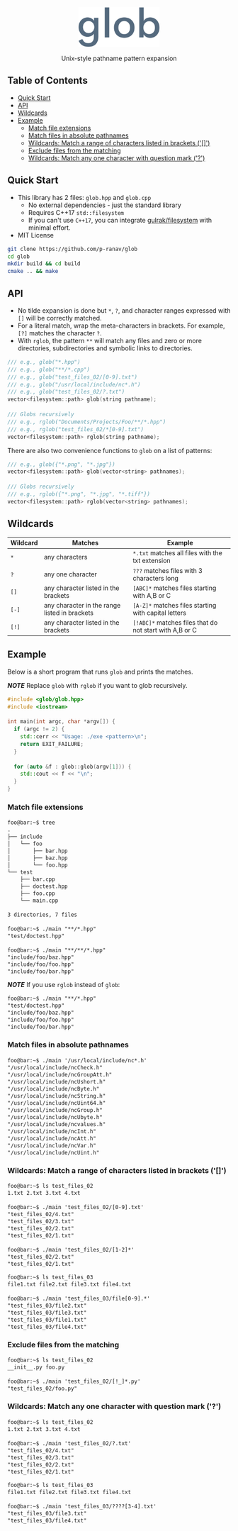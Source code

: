 <p align="center">
  <img height="90" src="img/logo.png"/>  
</p>

<p align="center">
  Unix-style pathname pattern expansion
</p>

## Table of Contents

- [Quick Start](#quick-start)
- [API](#api)
- [Wildcards](#wildcards)
- [Example](#example)
  * [Match file extensions](#match-file-extensions)
  * [Match files in absolute pathnames](#match-files-in-absolute-pathnames)
  * [Wildcards: Match a range of characters listed in brackets ('[]')](#wildcards-match-a-range-of-characters-listed-in-brackets-)
  * [Exclude files from the matching](#exclude-files-from-the-matching)
  * [Wildcards: Match any one character with question mark ('?')](#wildcards-match-any-one-character-with-question-mark-)

## Quick Start

* This library has 2 files: `glob.hpp` and `glob.cpp`
  - No external dependencies - just the standard library
  - Requires C++17 `std::filesystem`
  - If you can't use `C++17`, you can integrate [gulrak/filesystem](https://github.com/gulrak/filesystem) with minimal effort.
* MIT License

```bash
git clone https://github.com/p-ranav/glob
cd glob
mkdir build && cd build
cmake .. && make
```

## API

* No tilde expansion is done but `*`, `?`, and character ranges expressed with `[]` will be correctly matched.
* For a literal match, wrap the meta-characters in brackets. For example, `[?]` matches the character `?`.
* With `rglob`, the pattern `**` will match any files and zero or more directories, subdirectories and symbolic links to directories.

```cpp
/// e.g., glob("*.hpp")
/// e.g., glob("**/*.cpp")
/// e.g., glob("test_files_02/[0-9].txt")
/// e.g., glob("/usr/local/include/nc*.h")
/// e.g., glob("test_files_02/?.txt")
vector<filesystem::path> glob(string pathname);

/// Globs recursively
/// e.g., rglob("Documents/Projects/Foo/**/*.hpp")
/// e.g., rglob("test_files_02/*[0-9].txt")
vector<filesystem::path> rglob(string pathname);
```

There are also two convenience functions to `glob` on a list of patterns:

```cpp
/// e.g., glob({"*.png", "*.jpg"})
vector<filesystem::path> glob(vector<string> pathnames);

/// Globs recursively
/// e.g., rglob({"*.png", "*.jpg", "*.tiff"})
vector<filesystem::path> rglob(vector<string> pathnames);
```

## Wildcards

| Wildcard | Matches | Example
|--- |--- |--- |
| `*` | any characters | `*.txt` matches all files with the txt extension |
| `?` | any one character | `???` matches files with 3 characters long |
| `[]` | any character listed in the brackets | `[ABC]*` matches files starting with A,B or C | 
| `[-]` | any character in the range listed in brackets | `[A-Z]*` matches files starting with capital letters |
| `[!]` | any character listed in the brackets | `[!ABC]*` matches files that do not start with A,B or C |

## Example

Below is a short program that runs `glob` and prints the matches.

***NOTE*** Replace `glob` with `rglob` if you want to glob recursively.

```cpp
#include <glob/glob.hpp>
#include <iostream>

int main(int argc, char *argv[]) {
  if (argc != 2) {
    std::cerr << "Usage: ./exe <pattern>\n";
    return EXIT_FAILURE;
  }

  for (auto &f : glob::glob(argv[1])) {
    std::cout << f << "\n";
  }
}
```

### Match file extensions

```console
foo@bar:~$ tree
.
├── include
│   └── foo
│       ├── bar.hpp
│       ├── baz.hpp
│       └── foo.hpp
└── test
    ├── bar.cpp
    ├── doctest.hpp
    ├── foo.cpp
    └── main.cpp

3 directories, 7 files

foo@bar:~$ ./main "**/*.hpp"
"test/doctest.hpp"

foo@bar:~$ ./main "**/**/*.hpp"
"include/foo/baz.hpp"
"include/foo/foo.hpp"
"include/foo/bar.hpp"
```

***NOTE*** If you use `rglob` instead of `glob`:

```console
foo@bar:~$ ./main "**/*.hpp"
"test/doctest.hpp"
"include/foo/baz.hpp"
"include/foo/foo.hpp"
"include/foo/bar.hpp"
```

### Match files in absolute pathnames

```console
foo@bar:~$ ./main '/usr/local/include/nc*.h'
"/usr/local/include/ncCheck.h"
"/usr/local/include/ncGroupAtt.h"
"/usr/local/include/ncUshort.h"
"/usr/local/include/ncByte.h"
"/usr/local/include/ncString.h"
"/usr/local/include/ncUint64.h"
"/usr/local/include/ncGroup.h"
"/usr/local/include/ncUbyte.h"
"/usr/local/include/ncvalues.h"
"/usr/local/include/ncInt.h"
"/usr/local/include/ncAtt.h"
"/usr/local/include/ncVar.h"
"/usr/local/include/ncUint.h"
```

### Wildcards: Match a range of characters listed in brackets ('[]')

```console
foo@bar:~$ ls test_files_02
1.txt 2.txt 3.txt 4.txt

foo@bar:~$ ./main 'test_files_02/[0-9].txt'
"test_files_02/4.txt"
"test_files_02/3.txt"
"test_files_02/2.txt"
"test_files_02/1.txt"

foo@bar:~$ ./main 'test_files_02/[1-2]*'
"test_files_02/2.txt"
"test_files_02/1.txt"
```

```console
foo@bar:~$ ls test_files_03
file1.txt file2.txt file3.txt file4.txt

foo@bar:~$ ./main 'test_files_03/file[0-9].*'
"test_files_03/file2.txt"
"test_files_03/file3.txt"
"test_files_03/file1.txt"
"test_files_03/file4.txt"
```

### Exclude files from the matching

```console
foo@bar:~$ ls test_files_02
__init__.py foo.py

foo@bar:~$ ./main 'test_files_02/[!_]*.py'
"test_files_02/foo.py"
```

### Wildcards: Match any one character with question mark ('?')

```console
foo@bar:~$ ls test_files_02
1.txt 2.txt 3.txt 4.txt

foo@bar:~$ ./main 'test_files_02/?.txt'
"test_files_02/4.txt"
"test_files_02/3.txt"
"test_files_02/2.txt"
"test_files_02/1.txt"
```

```console
foo@bar:~$ ls test_files_03
file1.txt file2.txt file3.txt file4.txt

foo@bar:~$ ./main 'test_files_03/????[3-4].txt'
"test_files_03/file3.txt"
"test_files_03/file4.txt"
```
